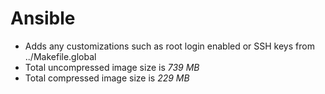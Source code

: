 # Ansible

- Adds any customizations such as root login enabled or SSH keys from ../Makefile.global
- Total uncompressed image size is *739 MB*
- Total compressed image size is *229 MB*
